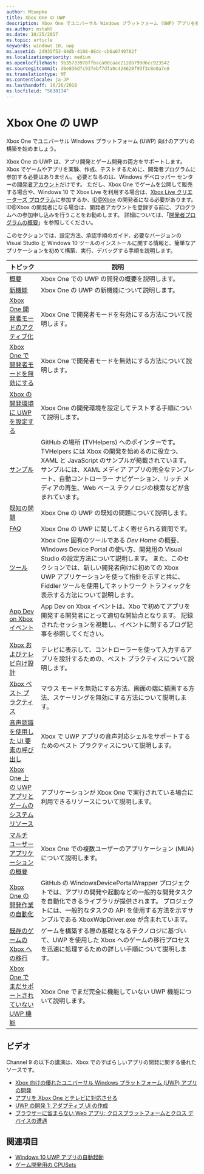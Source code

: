 ```yaml
---
author: Mtoepke
title: Xbox One の UWP
description: Xbox One でユニバーサル Windows プラットフォーム (UWP) アプリを構築する方法。
ms.author: mstahl
ms.date: 10/25/2017
ms.topic: article
keywords: windows 10, uwp
ms.assetid: 2d935f53-84db-4108-86dc-cb6a0749782f
ms.localizationpriority: medium
ms.openlocfilehash: 9b35733978ffbaca00caae2128b799d6cc923542
ms.sourcegitcommit: d0e836dfc937ebf7dfa9c424620f93f3c8e0a7e8
ms.translationtype: MT
ms.contentlocale: ja-JP
ms.lasthandoff: 10/26/2018
ms.locfileid: "5638174"
---
```

# <a name="uwp-on-xbox-one"></a>Xbox One の UWP

Xbox One でユニバーサル Windows プラットフォーム (UWP) 向けのアプリの構築を始めましょう。

Xbox One の UWP は、アプリ開発とゲーム開発の両方をサポートします。 Xbox でゲームやアプリを実験、作成、テストするために、開発者プログラムに参加する必要はありません。 必要となるのは、Windows デベロッパー センターの[開発者アカウント](https://developer.microsoft.com/en-us/store/register)だけです。 ただし、Xbox One でゲームを公開して販売する場合や、Windows 10 で Xbox Live を利用する場合は、[Xbox Live クリエーターズ プログラム](https://developer.microsoft.com/games/xbox/xboxlive/creator)に参加するか、[ID@Xbox](http://www.xbox.com/Developers/id) の開発者になる必要があります。 ID@Xbox の開発者になる場合は、開発者アカウントを登録する前に、プログラムへの参加申し込みを行うことをお勧めします。 詳細については、「[開発者プログラムの概要](../xbox-live/developer-program-overview.md)」を参照してください。

このセクションでは、設定方法、承認手順のガイド、必要なバージョンの Visual Studio と Windows 10 ツールのインストールに関する情報と、簡単なアプリケーションを初めて構築、実行、デバッグする手順を説明します。 

| トピック      | 説明 |
|------------|-------------|
|[概要](getting-started.md)| Xbox One での UWP の開発の概要を説明します。 |
|[新機能](whats-new.md)| Xbox One の UWP の新機能について説明します。 |
|[Xbox One 開発者モードのアクティブ化](devkit-activation.md)| Xbox One で開発者モードを有効にする方法について説明します。 |
|[Xbox One で開発者モードを無効にする](devkit-deactivation.md)| Xbox One で開発者モードを無効にする方法について説明します。 |
|[Xbox の開発環境に UWP を設定する](development-environment-setup.md)| Xbox One の開発環境を設定してテストする手順について説明します。 |
|[サンプル](samples.md)| GitHub の場所 (TVHelpers) へのポインターです。TVHelpers には Xbox の開発を始めるのに役立つ、XAML と JavaScript のサンプルが掲載されています。 サンプルには、XAML メディア アプリの完全なテンプレート、自動コントローラー ナビゲーション、リッチ メディアの再生、Web ベース テクノロジの検索などが含まれています。 |
|[既知の問題](known-issues.md)| Xbox One の UWP の既知の問題について説明します。 |
|[FAQ](frequently-asked-questions.md)| Xbox One の UWP に関してよく寄せられる質問です。 |
|[ツール](introduction-to-xbox-tools.md)| Xbox One 固有のツールである _Dev Home_ の概要、Windows Device Portal の使い方、開発用の Visual Studio の設定方法について説明します。 また、このセクションでは、新しい開発者向けに初めての Xbox UWP アプリケーションを使って指針を示すと共に、Fiddler ツールを使用してネットワーク トラフィックを表示する方法について説明します。 |
| [App Dev on Xbox イベント](https://developer.microsoft.com/windows/projects/campaigns/app-dev-on-xbox-event) | App Dev on Xbox イベントは、Xbo で初めてアプリを開発する開発者にとって適切な開始点となります。 記録されたセッションを視聴し、イベントに関するブログ記事を参照してください。 |
|[Xbox およびテレビ向け設計](../design/devices/designing-for-tv.md)| テレビに表示して、コントローラーを使って入力するアプリを設計するための、ベスト プラクティスについて説明します。 |
|[Xbox ベスト プラクティス](tailoring-for-xbox.md)| マウス モードを無効にする方法、画面の端に描画する方法、スケーリングを無効にする方法について説明します。 |
|[音声認識を使用した UI 要素の呼び出し](ves-on-xbox.md)| Xbox で UWP アプリの音声対応シェルをサポートするためのベスト プラクティスについて説明します。 |
|[Xbox One 上の UWP アプリとゲームのシステム リソース](system-resource-allocation.md)| アプリケーションが Xbox One で実行されている場合に利用できるリソースについて説明します。 |
|[マルチ ユーザー アプリケーションの概要](multi-user-applications.md)| Xbox One での複数ユーザーのアプリケーション (MUA) について説明します。 |
| [Xbox One の開発作業の自動化](https://github.com/Microsoft/WindowsDevicePortalWrapper/tree/v0.9.4) | GitHub の WindowsDevicePortalWrapper プロジェクトでは、アプリの開発や起動などの一般的な開発タスクを自動化できるライブラリが提供されます。 プロジェクトには、一般的なタスクの API を使用する方法を示すサンプルである XboxWdpDriver.exe が含まれています。 |
|[既存のゲームの Xbox への移行](development-lanes-landing.md)|ゲームを構築する際の基礎となるテクノロジに基づいて、UWP を使用した Xbox へのゲームの移行プロセスを迅速に処理するための詳しい手順について説明します。|
|[Xbox One でまだサポートされていない UWP 機能](http://go.microsoft.com/fwlink/p/?LinkId=760755)|  Xbox One でまだ完全に機能していない UWP 機能について説明します。|

## <a name="videos"></a>ビデオ

Channel 9 の以下の講演は、Xbox でのすばらしいアプリの開発に関する優れたソースです。

* [Xbox 向けの優れたユニバーサル Windows プラットフォーム (UWP) アプリの開発](https://channel9.msdn.com/Events/Build/2016/B883)
* [アプリを Xbox One とテレビに対応させる](https://channel9.msdn.com/Events/Build/2016/T651-R1)
* [UWP の開発 1: アダプティブ UI の作成](https://channel9.msdn.com/Events/Build/2016/L724-R1)
* [ブラウザーに留まらない Web アプリ: クロスプラットフォームとクロス デバイスの遭遇](https://channel9.msdn.com/Events/Build/2016/B888)

## <a name="see-also"></a>関連項目

- [Windows 10 UWP アプリの自動起動](automate-launching-uwp-apps.md)
- [ゲーム開発用の CPUSets](cpusets-games.md)
